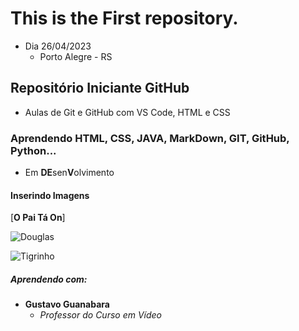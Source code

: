 # This is the First **repository**.
* Dia 26/04/2023
   * Porto Alegre - RS

## Repositório Iniciante GitHub
* Aulas de Git e GitHub com VS Code, HTML e CSS

### Aprendendo HTML, CSS, JAVA, MarkDown, GIT, GitHub, Python... 
* Em **DE**sen**V**olvimento

#### Inserindo Imagens

[**O Pai Tá On**]

![Douglas](https://user-images.githubusercontent.com/130118710/236064113-50da337c-902b-4190-a282-6ff3fd22c4af.jpg)

![Tigrinho](https://user-images.githubusercontent.com/130118710/235506158-56dbdb91-cc9a-4845-8c2c-3e3ae5cef4cc.png)

##### Aprendendo com:

* __Gustavo Guanabara__
   * *Professor do Curso em Vídeo*

